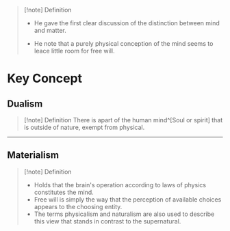 >[!note] Definition
>- He gave the first clear discussion of the distinction between mind and matter.
>
>- He note that a purely physical conception of the mind seems to leace little room for free will.

# Key Concept
## Dualism
>[!note] Definition
>There is apart of the human mind^[Soul or spirit] that is outside of nature, exempt from physical.

---
## Materialism
>[!note] Definition
>- Holds that the brain's operation according to laws of physics constitutes the mind.
>- Free will is simply the way that the perception of available choices appears to the choosing entity.
>- The terms physicalism and naturalism are also used to describe this view that stands in contrast to the supernatural.